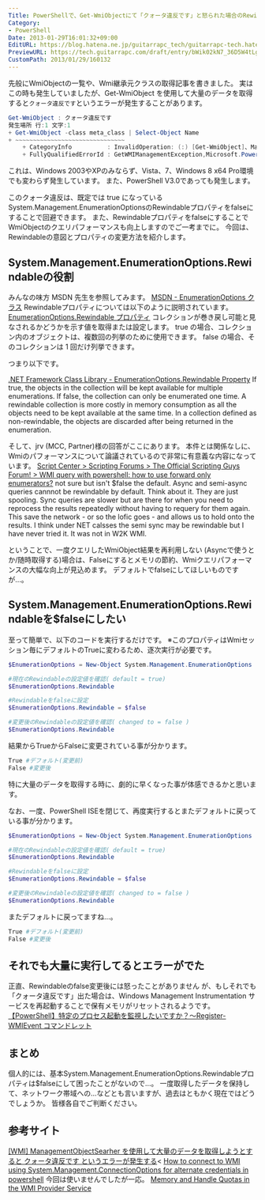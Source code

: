 ```yaml
---
Title: PowerShellで、Get-WmiObjectにて「クォータ違反です」と怒られた場合のRewindableプロパティ変更による対応とWmi処理の処理速度向上
Category:
- PowerShell
Date: 2013-01-29T16:01:32+09:00
EditURL: https://blog.hatena.ne.jp/guitarrapc_tech/guitarrapc-tech.hatenablog.com/atom/entry/6802418398340377135
PreviewURL: https://tech.guitarrapc.com/draft/entry/bWik02kN7_36D5W4tLggT2kRUyg
CustomPath: 2013/01/29/160132
---
```


<!--
Date: 2013-01-29T16:01:32+09:00
URL: https://tech.guitarrapc.com/entry/2013/01/29/160132
-->

先般にWmiObjectの一覧や、Wmi継承元クラスの取得記事を書きました。
実はこの時も発生していましたが、Get-WmiObject を使用して大量のデータを取得すると`クォータ違反です`というエラーが発生することがあります。

```ps1
Get-WmiObject : クォータ違反です
発生場所 行:1 文字:1
+ Get-WmiObject -class meta_class | Select-Object Name
+ ~~~~~~~~~~~~~~~~~~~~~~~~~~~~~~~
    + CategoryInfo          : InvalidOperation: (:) [Get-WmiObject]、ManagementException
    + FullyQualifiedErrorId : GetWMIManagementException,Microsoft.PowerShell.Commands.GetWmiObjectCommand
```

これは、Windows 2003やXPのみならず、Vista、7、Windows 8 x64 Pro環境でも変わらず発生しています。
また、PowerShell V3.0であっても発生します。


このクォータ違反は、既定では true になっているSystem.Management.EnumerationOptionsのRewindableプロパティをfalseにすることで回避できます。
また、RewindableプロパティをfalseにすることでWmiObjectのクエリパフォーマンスも向上しますのでご一考までに。
今回は、Rewindableの意図とプロパティの変更方法を紹介します。



## System.Management.EnumerationOptions.Rewindableの役割
みんなの味方 MSDN 先生を参照してみます。
<a href="http://msdn.microsoft.com/ja-jp/library/system.management.enumerationoptions.aspx" target="_blank">MSDN - EnumerationOptions クラス</a>
Rewindableプロパティについては以下のように説明されています。
<a href="http://msdn.microsoft.com/ja-jp/library/system.management.enumerationoptions.rewindable.aspx" target="_blank">EnumerationOptions.Rewindable プロパティ</a>
コレクションが巻き戻し可能と見なされるかどうかを示す値を取得または設定します。 true  の場合、コレクション内のオブジェクトは、複数回の列挙のために使用できます。 false  の場合、そのコレクションは 1 回だけ列挙できます。

つまり以下です。

<a href="http://www.nedcomp.nl/support/origdocs/dotnetsdk/cpref/frlrfsystemmanagementenumerationoptionsclassrewindabletopic.htm" target="_blank">.NET Framework Class Library   - EnumerationOptions.Rewindable Property</a>
If true, the objects in the collection will be kept available for multiple enumerations. If false, the collection can only be enumerated one time.
A rewindable collection is more costly in memory consumption as all the objects need to be kept available at the same time. In a collection defined as non-rewindable, the objects are discarded after being returned in the enumeration.

そして、jrv (MCC, Partner)様の回答がここにあります。
本件とは関係なしに、Wmiのパフォーマンスについて論議されているので非常に有意義な内容になっています。
<a href="http://social.technet.microsoft.com/Forums/en/ITCG/thread/d7961511-96a0-4bd6-b018-6d5b31350b44" target="_blank">Script Center &gt;  Scripting Forums &gt;  The Official Scripting Guys Forum! &gt;  WMI query with powershell: how to use forward only enumerators?</a>
not sure but isn't $false the default. Async and semi-async queries cannnot be rewindable by default.  Think about it.  They are just spooling. Sync queries are slower but are there for when you need to reprocess the results repeatedly without having to requery for them again.  This save the network - or so the lofic goes - and allows us to hold onto the results.  I think under NET calsses the semi sync may be rewindable but I have never tried it.  It was not in W2K WMI.

ということで、一度クエリしたWmiObject結果を再利用しない (Asyncで使うとか/随時取得する)場合は、Falseにするとメモリの節約、Wmiクエリパフォーマンスの大幅な向上が見込めます。
デフォルトでfalseにしてほしいものですが…。

## System.Management.EnumerationOptions.Rewindableを$falseにしたい
至って簡単で、以下のコードを実行するだけです。
※このプロパティはWmiセッション毎にデフォルトのTrueに変わるため、逐次実行が必要です。

```ps1
$EnumerationOptions = New-Object System.Management.EnumerationOptions

#現在のRewindableの設定値を確認( default = true)
$EnumerationOptions.Rewindable

#Rewindableをfalseに設定
$EnumerationOptions.Rewindable = $false

#変更後のRewindableの設定値を確認( changed to = false )
$EnumerationOptions.Rewindable
```

結果からTrueからFalseに変更されている事が分かります。

```ps1
True #デフォルト(変更前)
False #変更後
```


特に大量のデータを取得する時に、劇的に早くなった事が体感できるかと思います。

なお、一度、PowerShell ISEを閉じて、再度実行するとまたデフォルトに戻っている事が分かります。

```ps1
$EnumerationOptions = New-Object System.Management.EnumerationOptions

#現在のRewindableの設定値を確認( default = true)
$EnumerationOptions.Rewindable

#Rewindableをfalseに設定
$EnumerationOptions.Rewindable = $false

#変更後のRewindableの設定値を確認( changed to = false )
$EnumerationOptions.Rewindable
```

またデフォルトに戻ってますね…。

```ps1
True #デフォルト(変更前)
False #変更後
```


## それでも大量に実行してるとエラーがでた
正直、Rewindableのfalse変更後には怒ったことがありません
が、もしそれでも「クォータ違反です」出た場合は、Windows Management Instrumentation サービスを再起動することで保有メモリがリセットされるようです。
<a href="http://blogs.technet.com/b/junichia/archive/2012/03/30/3489331.aspx" target="_blank">【PowerShell】特定のプロセス起動を監視したいですか？～Register-WMIEvent コマンドレット</a>

## まとめ
個人的には、基本System.Management.EnumerationOptions.Rewindableプロパティは$falseにして困ったことがないので…。
一度取得したデータを保持して、ネットワーク帯域への…などとも言いますが、過去はともかく現在ではどうでしょうか。
皆様各自でご判断ください。

##
## 参考サイト
<a href="http://handcraft.blogsite.org/Memo/Article/Archives/251" target="_blank">[WMI] ManagementObjectSearher を使用して大量のデータを取得しようとすると クォータ違反です というエラーが発生する</a>&lt;
<a href="http://social.technet.microsoft.com/Forums/en-US/ITCG/thread/25b87296-3d9d-4d31-b335-b21034e0669d/" target="_blank">How to connect to WMI using System.Management.ConnectionOptions for alternate credentials in powershell</a>
今回は使いませんでしたが一応。
<a href="http://blogs.technet.com/b/askperf/archive/2008/09/16/memory-and-handle-quotas-in-the-wmi-provider-service.aspx" target="_blank">Memory and Handle Quotas in the WMI Provider Service</a>
